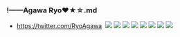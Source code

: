 ### !——Agawa Ryo❤★☆.md
- https://twitter.com/RyoAgawa
![]()
![](https://pbs.twimg.com/media/D20vf5yUcAE2Yfr?format=png&name=4096x4096)
![](https://pbs.twimg.com/media/EFIE-DCU8AASrGX?format=jpg&name=4096x4096)
![](https://pbs.twimg.com/media/EFEIfk2VAAEnquC?format=jpg&name=4096x4096)
![](https://pbs.twimg.com/media/EE_CYoTUEAAg1xQ?format=jpg&name=4096x4096)
![](https://pbs.twimg.com/media/EE7GzyvVUAA9y0z?format=jpg&name=4096x4096)
![](https://pbs.twimg.com/media/EEKLBLgXUAAjN50?format=jpg&name=4096x4096)
![](https://pbs.twimg.com/media/EEBnPUpUYAEg3Tw?format=jpg&name=4096x4096)
![](https://pbs.twimg.com/media/EEAAM2MU8AAUFVw?format=png&name=4096x4096)
